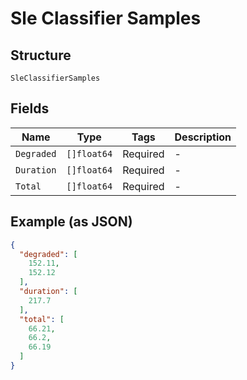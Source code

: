 
# Sle Classifier Samples

## Structure

`SleClassifierSamples`

## Fields

| Name | Type | Tags | Description |
|  --- | --- | --- | --- |
| `Degraded` | `[]float64` | Required | - |
| `Duration` | `[]float64` | Required | - |
| `Total` | `[]float64` | Required | - |

## Example (as JSON)

```json
{
  "degraded": [
    152.11,
    152.12
  ],
  "duration": [
    217.7
  ],
  "total": [
    66.21,
    66.2,
    66.19
  ]
}
```

